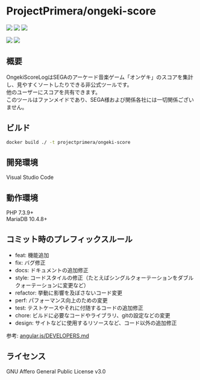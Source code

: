 # ProjectPrimera/ongeki-score

![](https://img.shields.io/github/v/release/projectprimera/ongeki-score.svg?style=plastic)
![](https://img.shields.io/github/v/release/projectprimera/ongeki-score.svg?include_prereleases&style=plastic)
![](https://img.shields.io/docker/pulls/projectprimera/ongeki-score.svg?style=plastic)

![](https://github.com/ProjectPrimera/ongeki-score/workflows/Release:%20Publish%20To%20Docker%20Hub/badge.svg)
![](https://github.com/ProjectPrimera/ongeki-score/workflows/Test:%20master%20branch/badge.svg)


## 概要

OngekiScoreLogはSEGAのアーケード音楽ゲーム「オンゲキ」のスコアを集計し、見やすくソートしたりできる非公式ツールです。  
他のユーザーにスコアを共有できます。  
このツールはファンメイドであり、SEGA様および関係各社には一切関係ございません。

## ビルド

```sh
docker build ./ -t projectprimera/ongeki-score
```

## 開発環境

Visual Studio Code

## 動作環境

PHP 7.3.9+  
MariaDB 10.4.8+  

## コミット時のプレフィックスルール

- feat: 機能追加
- fix: バグ修正
- docs: ドキュメントの追加修正
- style: コードスタイルの修正（たとえばシングルクォーテーションをダブルクォーテーションに変更など）
- refactor: 挙動に影響を及ぼさないコード変更
- perf: パフォーマンス向上のための変更
- test: テストケースやそれに付随するコードの追加修正
- chore: ビルドに必要なコードやライブラリ、gitの設定などの変更
- design: サイトなどに使用するリソースなど、コード以外の追加修正

参考: [angular.js/DEVELOPERS.md](https://github.com/angular/angular.js/blob/master/DEVELOPERS.md#type)

## ライセンス

GNU Affero General Public License v3.0
